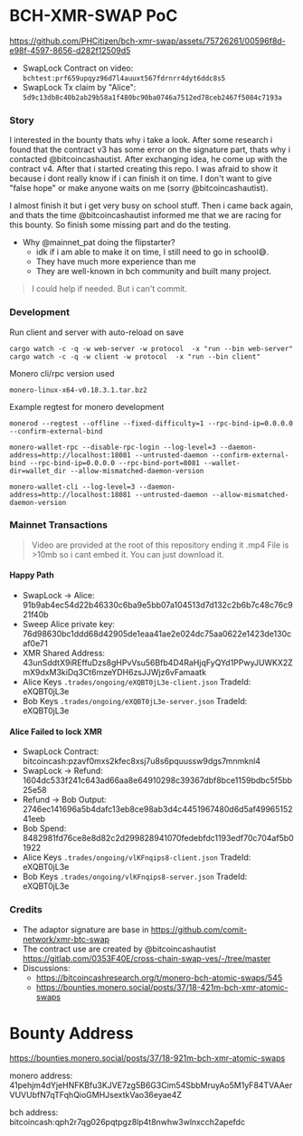 # BCH-XMR-SWAP PoC



https://github.com/PHCitizen/bch-xmr-swap/assets/75726261/00596f8d-e98f-4597-8656-d282f12509d5



- SwapLock Contract on video: `bchtest:prf659upqyz96d7l4auuxt567fdrnrr4dyt6ddc8s5`
- SwapLock Tx claim by "Alice": `5d9c13db8c40b2ab29b58a1f480bc90ba0746a7512ed78ceb2467f5084c7193a`

### Story
I interested in the bounty thats why i take a look. After some research i found that the contract v3 has some error on the signature part, thats why i contacted @bitcoincashautist. After exchanging idea, he come up with the contract v4. After that i started creating this repo. I was afraid to show it because i dont really know if i can finish it on time. I don't want to give "false hope" or make anyone waits on me (sorry @bitcoincashautist). 

I almost finish it but i get very busy on school stuff. Then i came back again, and thats the time @bitcoincashautist informed me that we are racing for this bounty. So finish some missing part and do the testing.

- Why @mainnet_pat doing the flipstarter?
    - idk if i am able to make it on time, I still need to go in school😅.
    - They have much more experience than me
    - They are well-known in bch community and built many project.
    
> I could help if needed. But i can't commit.


### Development

Run client and server with auto-reload on save
```
cargo watch -c -q -w web-server -w protocol  -x "run --bin web-server"
cargo watch -c -q -w client -w protocol  -x "run --bin client"
```

Monero cli/rpc version used 
```
monero-linux-x64-v0.18.3.1.tar.bz2
```

Example regtest for monero development
```
monerod --regtest --offline --fixed-difficulty=1 --rpc-bind-ip=0.0.0.0 --confirm-external-bind 

monero-wallet-rpc --disable-rpc-login --log-level=3 --daemon-address=http://localhost:18081 --untrusted-daemon --confirm-external-bind --rpc-bind-ip=0.0.0.0 --rpc-bind-port=8081 --wallet-dir=wallet_dir --allow-mismatched-daemon-version

monero-wallet-cli --log-level=3 --daemon-address=http://localhost:18081 --untrusted-daemon --allow-mismatched-daemon-version
```

### Mainnet Transactions

> Video are provided at the root of this repository ending it .mp4
> File is >10mb so i cant embed it. You can just download it.

#### Happy Path
- SwapLock -> Alice: 91b9ab4ec54d22b46330c6ba9e5bb07a104513d7d132c2b6b7c48c76c921f40b
- Sweep Alice private key: 76d98630bc1ddd68d42905de1eaa41ae2e024dc75aa0622e1423de130caf0e71
- XMR Shared Address: 43unSddtX9iREffuDzs8gHPvVsu56Bfb4D4RaHjqFyQYd1PPwyJUWKX2ZmX9dxM3kiDq3Ct6mzeYDH6zsJJWjz6vFamaatk
- Alice Keys `.trades/ongoing/eXQBT0jL3e-client.json` TradeId: eXQBT0jL3e
- Bob Keys `.trades/ongoing/eXQBT0jL3e-server.json` TradeId: eXQBT0jL3e

#### Alice Failed to lock XMR
- SwapLock Contract: bitcoincash:pzavf0mxs2kfec8xsj7u8s6pquussw9dgs7mnmknl4
- SwapLock -> Refund: 1604dc533f241c643ad66aa8e64910298c39367dbf8bce1159bdbc5f5bb25e58
- Refund -> Bob Output: 2746ec141696a5b4dafc13eb8ce98ab3d4c4451967480d6d5af4996515241eeb
- Bob Spend: 8482981fd76ce8e8d82c2d299828941070fedebfdc1193edf70c704af5b01922
- Alice Keys `.trades/ongoing/vlKFnqips8-client.json` TradeId: eXQBT0jL3e
- Bob Keys `.trades/ongoing/vlKFnqips8-server.json` TradeId: eXQBT0jL3e


### Credits 
- The adaptor signature are base in https://github.com/comit-network/xmr-btc-swap
- The contract use are created by @bitcoincashautist https://gitlab.com/0353F40E/cross-chain-swap-ves/-/tree/master
- Discussions:
    - https://bitcoincashresearch.org/t/monero-bch-atomic-swaps/545
    - https://bounties.monero.social/posts/37/18-421m-bch-xmr-atomic-swaps


# Bounty Address
https://bounties.monero.social/posts/37/18-921m-bch-xmr-atomic-swaps 

monero address: 41pehjm4dYjeHNFKBfu3KJVE7zg5B6G3Cim54SbbMruyAo5M1yF84TVAAerVUVUbfN7qTFqhQioGMHJsextkVao36eyae4Z 

bch address: bitcoincash:qph2r7qg026pqtpgz8lp4t8nwhw3wlnxcch2apefdc
